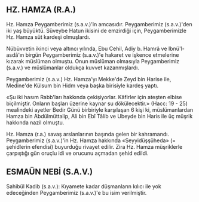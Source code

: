 ## HZ. HAMZA (R.A.)

Hz. Hamza Peygamberimiz (s.a.v.)'in amcasıdır. Peygamberimiz (s.a.v.)'den iki yaş büyük­tü. Süveybe Hatun ikisini de emzirdiği için, Pey­gamberimizle Hz. Hamza süt kardeşi olmuşlardı.

Nübüvvetin ikinci veya altıncı yılında, Ebu Cehil, Adiy b. Hamrâ ve Ibnü'l-asdâ'ın birgün Peygamberimiz (s.a.v.)'e hakaret ve işkence et­melerine kızarak müslüman olmuştu. Onun müslüman olmasıyla Peygamberimiz (s.a.v.) ve müslümanlar oldukça kuvvet kazanmışlardı.

Peygamberimiz (s.a.v.) Hz. Hamza'yı Mekke'­de Zeyd bin Harise ile, Medine'de Külsum bin Hidm veya başka birisiyle kardeş yaptı.

«Şu iki hasım Rabb'ları hakkında çekişiyorlar. Kâfirler için ateşten elbise biçilmiştir. Onların başları üzerine kaynar su dökülecektir.» (Hacc: 19 - 25) mealindeki ayetler Bedir Günü birbiriyle karşılaşan 6 kişi ki, müslümanlardan Hamza bin Abdülmüttalip, Ali bin Ebî Tâlib ve Ubeyde bin Haris ile üç müşrik hakkında nazil olmuştu.

Hz. Hamza (r.a.) savaş arslanlarının başın­da gelen bir kahramandı. Peygamberimiz (s.a.v.)'in Hz. Hamza hakkında «Seyyidüşşüheda» (= şehidlerin efendisi) buyurduğu rivayet edilir. Zira Hz. Hamza müşriklerle çarpıştığı gün oruçlu idi ve orucunu açmadan şehid edildi.

## ESMAÜN NEBİ (S.A.V.)

Sahibül Kadib (s.a.v.): Kıyamete kadar düş­manların kılıcı ile yok edeceğinden Peygamberimiz (s.a.v.)'e bu isim verilmiştir.
